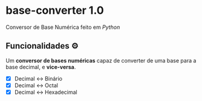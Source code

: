 # base-converter 1.0
 Conversor de Base Numérica feito em *Python*

 ## Funcionalidades ⚙️

 Um **conversor de bases numéricas** capaz de converter de uma base para a base decimal, e **vice-versa**.

 - [x] Decimal ↔️ Binário
 - [x] Decimal ↔️ Octal
 - [x] Decimal ↔️ Hexadecimal
